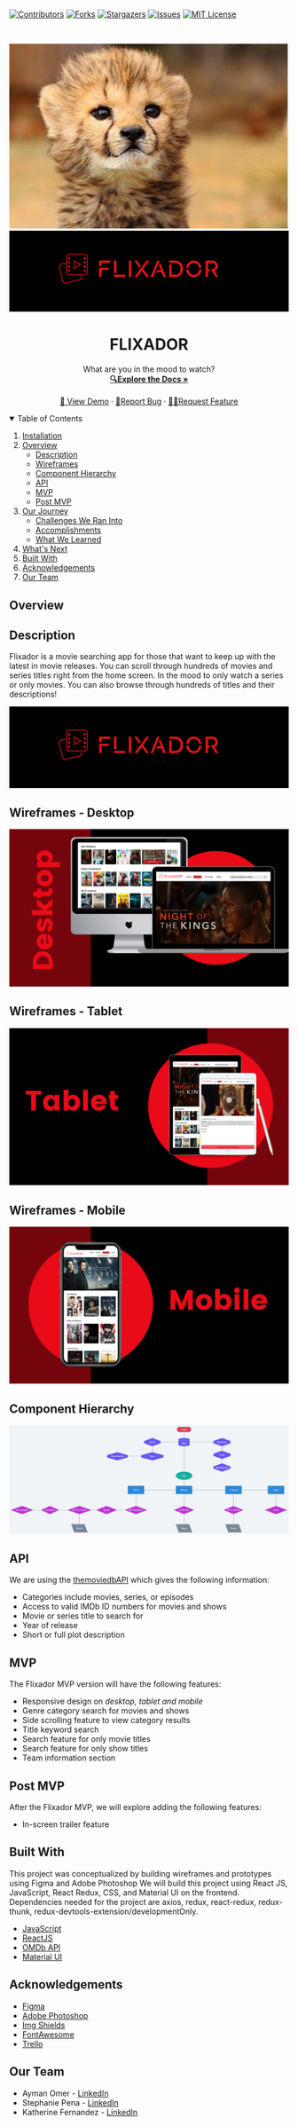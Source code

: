 ###

[![Contributors][contributors-shield]][contributors-url]
[![Forks][forks-shield]][forks-url]
[![Stargazers][stars-shield]][stars-url]
[![Issues][issues-shield]][issues-url]
[![MIT License][license-shield]][license-url]

<!-- PROJECT LOGO -->
<br />
<p align="center">
  <a href="https://github.com/stephp23/flixador-react-redux-app">
    <img src="src\images\baby_cheetah.png" alt="Cheetah">
    <img src="src\images\banner.png" alt="Logo">
  </a>

  <h1 align="center">FLIXADOR</h1>

  <p align="center">
    What are you in the mood to watch?
    <br />
    <a href="https://github.com/stephp23/flixador-react-redux-app"><strong>🔍Explore the Docs »</strong></a>
    <br />
    <br />
    <a href="">👀 View Demo</a>
    ·
    <a href="https://github.com/stephp23/flixador-react-redux-app">🐛Report Bug</a>
    ·
    <a href="https://github.com/stephp23/flixador-react-redux-app">✍🏽Request Feature</a>
  </p>
</p>

<!-- TABLE OF CONTENTS -->
<details open="open">
  <summary>Table of Contents</summary>
  <ol>
    <li>
      <a href="#installation">Installation</a>
      <li>
      <a href="#overview">Overview</a>
      <ul>
        <li><a href="#description">Description</a></li>
         <li><a href="#wireframes">Wireframes</a></li>
         <li><a href="#component-hierarchy">Component Hierarchy</a></li>
         <li><a href="#api">API</a></li>
         <li><a href="#mvp">MVP</a></li>
         <li><a href="#post-mvp">Post MVP</a></li>
      </ul>
    </li>
    <li>
      <a href="#our-journey">Our Journey</a>
      <ul>
        <li><a href="#challenges-we-ran-into">Challenges We Ran Into</a></li>
        <li><a href="#accomplishments">Accomplishments</a></li>
        <li><a href="#what-we-learned">What We Learned</a></li>
      </ul>
    </li>
    <li><a href="#whats-next">What's Next</a></li>
    <li><a href="#built-with">Built With</a></li>
    <li><a href="#acknowledgements">Acknowledgements</a></li>
    <li><a href="#our-team">Our Team</a></li>
  </ol>
</details>

<!-- ABOUT THE PROJECT -->

## Overview

## Description

Flixador is a movie searching app for those that want to keep up with the latest in movie releases. You can scroll through hundreds of movies and series titles right from the home screen. In the mood to only watch a series or only movies. You can also browse through hundreds of titles and their descriptions!

 <a href="https://github.com/stephp23/flixador-react-redux-app">
    <img src="src\images\banner.png" alt="Logo">
  </a>

## Wireframes - Desktop

<a href="https://github.com/stephp23/flixador-react-redux-app">
    <img src="src\images\desktop.png" alt="Logo">
  </a>
 
 ## Wireframes - Tablet

 <a href="https://github.com/stephp23/flixador-react-redux-app">
    <img src="src\images\tablet.png" alt="Logo">
  </a>

## Wireframes - Mobile

  <a href="https://github.com/stephp23/flixador-react-redux-app">
    <img src="src\images\mobile.png" alt="Logo">
  </a>

## Component Hierarchy

<a href="https://github.com/stephp23/flixador-react-redux-app">
  <img src="src/images/componenthierarchy.png" alt="ComponentHierachy">
  </a>

## API

We are using the [themoviedbAPI](https://www.themoviedb.org/documentation/api) which gives the following information:

- Categories include movies, series, or episodes
- Access to valid IMDb ID numbers for movies and shows
- Movie or series title to search for
- Year of release
- Short or full plot description 


## MVP

The Flixador MVP version will have the following features:

- Responsive design on _desktop, tablet and mobile_
- Genre category search for movies and shows
- Side scrolling feature to view category results
- Title keyword search 
- Search feature for only movie titles
- Search feature for only show titles
- Team information section

## Post MVP

After the Flixador MVP, we will explore adding the following features:

- In-screen trailer feature


<!-- BUILT WITH -->

## Built With

This project was conceptualized by building wireframes and prototypes using Figma and Adobe Photoshop We will build this project using React JS, JavaScript, React Redux, CSS, and Material UI on the frontend. Dependencies needed for the project are axios, redux, react-redux, redux-thunk, redux-devtools-extension/developmentOnly. 


- [JavaScript](https://javascript.com)
- [ReactJS](https://reactjs.org)
- [OMDb API](https://www.omdbapi.com/)
- [Material UI](https://material-ui.com/)

<!-- ACKNOWLEDGEMENTS -->

## Acknowledgements

- [Figma](https://www.figma.com/)
- [Adobe Photoshop](https://www.adobe.com/products/photoshop.html)
- [Img Shields](https://shields.io)
- [FontAwesome](https://fontawesome.com/)
- [Trello](https://www.trello.com/)

<!-- CONTACT -->

## Our Team

- Ayman Omer - [LinkedIn](https://www.linkedin.com/in/ayman-omer-b2429b1ab/)
- Stephanie Pena - [LinkedIn](https://www.linkedin.com/in/stephanieapena/)
- Katherine Fernandez - [LinkedIn](https://www.linkedin.com/in/katfernandez22/)

<!-- MARKDOWN LINKS & IMAGES -->
<!-- https://www.markdownguide.org/basic-syntax/#reference-style-links -->

[contributors-shield]: https://img.shields.io/github/contributors/stephp23/flixador-react-redux-app
[contributors-url]: https://github.com/stephp23/flixador-react-redux-app
[forks-shield]: https://img.shields.io/github/forks/stephp23/flixador-react-redux-app
[forks-url]: https://github.com/stephp23/flixador-react-redux-app
[stars-shield]: https://img.shields.io/github/stars/stephp23/flixador-react-redux-app
[stars-url]: https://github.com/stephp23/flixador-react-redux-app
[issues-shield]: https://img.shields.io/github/issues/stephp23/flixador-react-redux-app
[issues-url]: https://github.com/stephp23/flixador-react-redux-app
[license-shield]: https://img.shields.io/github/license/stephp23/flixador-react-redux-app
[license-url]: https://github.com/stephp23/flixador-react-redux-app


